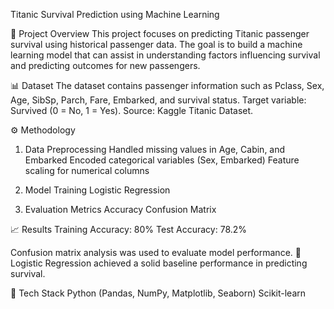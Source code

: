 
Titanic Survival Prediction using Machine Learning

📖 Project Overview
This project focuses on predicting Titanic passenger survival using historical passenger data. The goal is to build a machine learning model that can assist in understanding factors influencing survival and predicting outcomes for new passengers.

📊 Dataset
The dataset contains passenger information such as Pclass, Sex, Age, SibSp, Parch, Fare, Embarked, and survival status.
Target variable: Survived (0 = No, 1 = Yes).
Source: Kaggle Titanic Dataset.

⚙ Methodology
1. Data Preprocessing
Handled missing values in Age, Cabin, and Embarked
Encoded categorical variables (Sex, Embarked)
Feature scaling for numerical columns

2. Model Training
Logistic Regression

3. Evaluation Metrics
Accuracy
Confusion Matrix

📈 Results
Training Accuracy: 80%
Test Accuracy: 78.2%

Confusion matrix analysis was used to evaluate model performance.
📌 Logistic Regression achieved a solid baseline performance in predicting survival.


🚀 Tech Stack
Python (Pandas, NumPy, Matplotlib, Seaborn)
Scikit-learn
